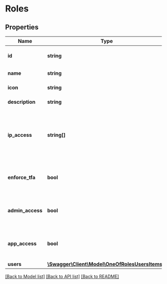 # Roles

## Properties
Name | Type | Description | Notes
------------ | ------------- | ------------- | -------------
**id** | **string** | Unique identifier for the role. | [optional] 
**name** | **string** | Name of the role. | [optional] 
**icon** | **string** | The role&#x27;s icon. | [optional] 
**description** | **string** | Description of the role. | [optional] 
**ip_access** | **string[]** | Array of IP addresses that are allowed to connect to the API as a user of this role. | [optional] 
**enforce_tfa** | **bool** | Whether or not this role enforces the use of 2FA. | [optional] 
**admin_access** | **bool** | Admin role. If true, skips all permission checks. | [optional] 
**app_access** | **bool** | The users in the role are allowed to use the app. | [optional] 
**users** | [**\Swagger\Client\Model\OneOfRolesUsersItems[]**](.md) |  | [optional] 

[[Back to Model list]](../../README.md#documentation-for-models) [[Back to API list]](../../README.md#documentation-for-api-endpoints) [[Back to README]](../../README.md)

